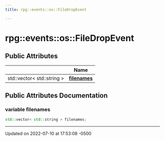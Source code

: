 ```yaml
---
title: rpg::events::os::FileDropEvent

---
```


# rpg::events::os::FileDropEvent





## Public Attributes

|                | Name           |
| -------------- | -------------- |
| std::vector< std::string > | **[filenames](/engine/Classes/structrpg_1_1events_1_1os_1_1_file_drop_event/#variable-filenames)**  |

## Public Attributes Documentation

### variable filenames

```cpp
std::vector< std::string > filenames;
```


-------------------------------

Updated on 2022-07-10 at 17:53:08 -0500